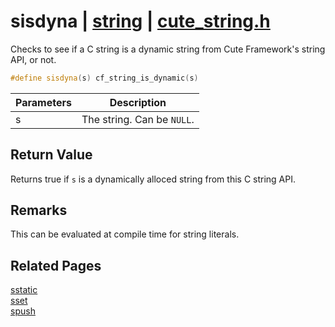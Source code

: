 # sisdyna | [string](https://github.com/RandyGaul/cute_framework/blob/master/docs/string/README.md) | [cute_string.h](https://github.com/RandyGaul/cute_framework/blob/master/include/cute_string.h)

Checks to see if a C string is a dynamic string from Cute Framework's string API, or not.

```cpp
#define sisdyna(s) cf_string_is_dynamic(s)
```

Parameters | Description
--- | ---
s | The string. Can be `NULL`.

## Return Value

Returns true if `s` is a dynamically alloced string from this C string API.

## Remarks

This can be evaluated at compile time for string literals.

## Related Pages

[sstatic](https://github.com/RandyGaul/cute_framework/blob/master/docs/string/sstatic.md)  
[sset](https://github.com/RandyGaul/cute_framework/blob/master/docs/string/sset.md)  
[spush](https://github.com/RandyGaul/cute_framework/blob/master/docs/string/spush.md)  
